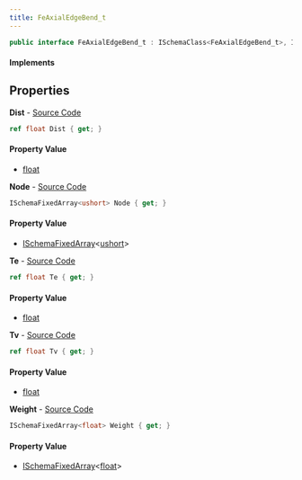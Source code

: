```yaml
---
title: FeAxialEdgeBend_t
---
```


```csharp
public interface FeAxialEdgeBend_t : ISchemaClass<FeAxialEdgeBend_t>, ISchemaField, ISchemaClass, INativeHandle
```

#### Implements

## Properties

**Dist** - [Source Code](https://github.com/swiftly-solution/swiftlys2/blob/main/managed/src/SwiftlyS2.Generated/Schemas/Interfaces/FeAxialEdgeBend_t.cs#L20)

```csharp
ref float Dist { get; }
```

#### Property Value

- [float](https://learn.microsoft.com/dotnet/api/system.single)

**Node** - [Source Code](https://github.com/swiftly-solution/swiftlys2/blob/main/managed/src/SwiftlyS2.Generated/Schemas/Interfaces/FeAxialEdgeBend_t.cs#L24)

```csharp
ISchemaFixedArray<ushort> Node { get; }
```

#### Property Value

- [ISchemaFixedArray](/docs/api/shared/schemas/ischemafixedarray-1)<[ushort](https://learn.microsoft.com/dotnet/api/system.uint16)>

**Te** - [Source Code](https://github.com/swiftly-solution/swiftlys2/blob/main/managed/src/SwiftlyS2.Generated/Schemas/Interfaces/FeAxialEdgeBend_t.cs#L16)

```csharp
ref float Te { get; }
```

#### Property Value

- [float](https://learn.microsoft.com/dotnet/api/system.single)

**Tv** - [Source Code](https://github.com/swiftly-solution/swiftlys2/blob/main/managed/src/SwiftlyS2.Generated/Schemas/Interfaces/FeAxialEdgeBend_t.cs#L18)

```csharp
ref float Tv { get; }
```

#### Property Value

- [float](https://learn.microsoft.com/dotnet/api/system.single)

**Weight** - [Source Code](https://github.com/swiftly-solution/swiftlys2/blob/main/managed/src/SwiftlyS2.Generated/Schemas/Interfaces/FeAxialEdgeBend_t.cs#L22)

```csharp
ISchemaFixedArray<float> Weight { get; }
```

#### Property Value

- [ISchemaFixedArray](/docs/api/shared/schemas/ischemafixedarray-1)<[float](https://learn.microsoft.com/dotnet/api/system.single)>


